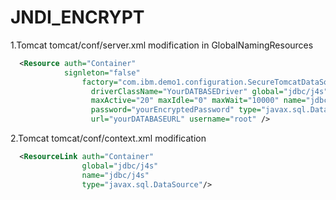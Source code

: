 # JNDI_ENCRYPT
1.Tomcat tomcat/conf/server.xml modification in GlobalNamingResources
```xml
  <Resource auth="Container"
            signleton="false"
		        factory="com.ibm.demo1.configuration.SecureTomcatDataSourceImpl"
			      driverClassName="YourDATBASEDriver" global="jdbc/j4s"
			      maxActive="20" maxIdle="0" maxWait="10000" name="jdbc/j4s"
			      password="yourEncryptedPassword" type="javax.sql.DataSource"
			      url="yourDATABASEURL" username="root" />
```
            
2.Tomcat  tomcat/conf/context.xml modification
```xml
  <ResourceLink auth="Container" 
                global="jdbc/j4s" 
                name="jdbc/j4s" 
                type="javax.sql.DataSource"/>
```

